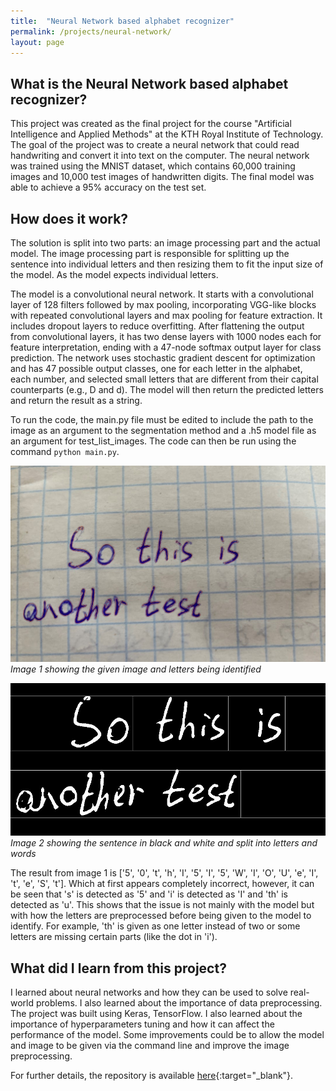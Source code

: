 ```yaml
---
title:  "Neural Network based alphabet recognizer"
permalink: /projects/neural-network/
layout: page
---
```


## What is the Neural Network based alphabet recognizer?
This project was created as the final project for the course "Artificial Intelligence and Applied Methods" at the KTH Royal Institute of Technology.
The goal of the project was to create a neural network that could read handwriting and convert it into text on the computer. The neural network was trained using the
MNIST dataset, which contains 60,000 training images and 10,000 test images of handwritten digits. The final model was able to achieve a 95% accuracy on the test set.

## How does it work?
The solution is split into two parts: an image processing part and the actual model. The image processing part is responsible for splitting up the sentence
into individual letters and then resizing them to fit the input size of the model. As the model expects individual letters.

The model is a convolutional neural network. It starts with a convolutional layer of 128 filters followed by max pooling, incorporating VGG-like blocks
with repeated convolutional layers and max pooling for feature extraction. It includes dropout layers to reduce overfitting. After flattening the output
from convolutional layers, it has two dense layers with 1000 nodes each for feature interpretation, ending with a 47-node softmax output layer for class
prediction. The network uses stochastic gradient descent for optimization and has 47 possible output classes, one for each letter in the alphabet, each number,
and selected small letters that are different from their capital counterparts (e.g., D and d). The model will then return the predicted letters and return the result as a string.

To run the code, the main.py file must be edited to include the path to the image as an argument to the segmentation method and a .h5 model file as an argument for
test_list_images. The code can then be run using the command `python main.py`.

![src](/images/src.jpg)
*Image 1 showing the given image and letters being identified*

![login](/images/split.jpg)
*Image 2 showing the sentence in black and white and split into letters and words*

The result from image 1 is ['5', '0', 't', 'h', 'I', '5', 'I', '5', 'W', 'I', 'O', 'U', 'e', 'I', 't', 'e', 'S', 't']. Which at first appears completely incorrect, however, it can be seen that 's' is detected as '5' and 'i' is detected as 'I' and 'th' is detected as 'u'. This shows that the issue is not mainly with the model but with how the letters are preprocessed before being given to the model to identify. For example, 'th' is given as one letter instead of two or some letters are missing certain parts (like the dot in 'i').

## What did I learn from this project?
I learned about neural networks and how they can be used to solve real-world problems. I also learned about the importance of data preprocessing. The project was built
using Keras, TensorFlow. I also learned about the importance of hyperparameters tuning and how it can affect the performance of the model.
Some improvements could be to allow the model and image to be given via the command line and improve the image preprocessing.

For further details, the repository is available [here](https://github.com/dalviebenu/AI_Letter_Reader){:target="_blank"}.